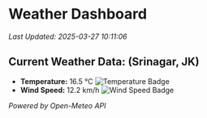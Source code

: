 
# Weather Dashboard

_Last Updated: 2025-03-27 10:11:06_

## Current Weather Data: (Srinagar, JK)
- **Temperature:** 16.5 °C ![Temperature Badge](https://img.shields.io/badge/Temperature-Low%20Temp-blue)
- **Wind Speed:** 12.2 km/h ![Wind Speed Badge](https://img.shields.io/badge/Wind%20Speed-Light%20Wind-blue)

*Powered by Open-Meteo API*
